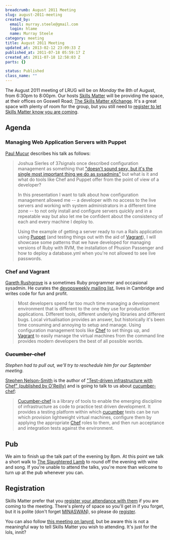 ```yaml
--- 
breadcrumb: August 2011 Meeting
slug: august-2011-meeting
created_by: 
  email: murray.steele@gmail.com
  login: hlame
  name: Murray Steele
category: meeting
title: August 2011 Meeting
updated_at: 2013-02-12 23:09:33 Z
published_at: 2011-07-18 05:59:17 Z
created_at: 2011-07-18 12:58:03 Z
parts: {}

status: Published
class_name: ""
---
```


The August 2011 meeting of LRUG will be on *Monday* the 8th of August, from 6:30pm to 8:00pm.  Our hosts [Skills Matter](http://skillsmatter.com/) will be providing the space, at their offices on Goswell Road; [The Skills Matter eXchange](http://skillsmatter.com/location-details/design-architecture/484/96).  It's a great space with plenty of room for the group, but you still need to <a href="#aug11registration">register to let Skills Matter know you are coming</a>.

Agenda
------

### Managing Web Application Servers with Puppet

[Paul Mucur](http://mudge.name) describes his talk as follows:

> Joshua Sierles of 37signals once described configuration management as
> something that ["doesn't sound sexy, but it's the single most important
> thing we do as sysadmins"](http://37signals.com/svn/posts/1872-nuts-bolts-configuration-management-with-chef)
> but what is it and what do tools like
> Chef and Puppet offer from the point of view of a developer?
>
> In this presentation I want to talk about how configuration management
> allowed me -- a developer with no access to the live servers and
> working with system administrators in a different time zone -- to not
> only install and configure servers quickly and in a repeatable way but
> also let me be confident about the consistency of each and every
> machine I deploy to.
> 
> Using the example of getting a server ready to run a Rails application
> using [Puppet](http://www.puppetlabs.com/) (and testing things out with the aid of [Vagrant](http://vagrantup.com/)), I will
> showcase some patterns that we have developed for managing versions of
> Ruby with RVM, the installation of Phusion Passenger and how to deploy
> a database.yml when you're not allowed to see live passwords.

### Chef and Vagrant

[Gareth Rushgrove](http://morethanseven.net/) is a sometimes Ruby programmer and occasional sysadmin. He curates the [devopsweekly mailing list](http://devopsweekly.com/), lives in Cambridge and writes code for fun and profit.

> Most developers spend far too much time managing a development
> environment that is different to the one they use for production
> applications. Different tools, different underlying libraries and
> different bugs. Local virtualisation provides an answer, but
> historically it's been time consuming and annoying to setup and
> manage. Using configuration management tools like [Chef](http://www.opscode.com/chef/) to set things
> up, and [Vagrant](http://vagrantup.com/) to easily manage the virtual machines
> from the command line provides modern developers the best of all
> possible worlds.

### <strike>Cucumber-chef</strike>

*Stephen had to pull out, we'll try to reschedule him for our September meeting.*

[Stephen Nelson-Smith](http://agilesysadmin.net) is the author of ["Test-driven infrastructure with Chef" (published by O'Reilly)](http://oreilly.com/catalog/0636920020042) and is going to talk to us about [cucumber-chef](http://www.cucumber-chef.org/):

> [Cucumber-chef](https://github.com/Atalanta/cucumber-chef) is a library of tools to enable the 
> emerging discipline of infrastructure as code to practice test driven development. It provides a 
> testing platform within which [cucumber](http://cukes.info/) tests can be run which provision 
> lightweight virtual machines, configure them by applying the appropriate [Chef](http://www.opscode.com/chef/)
> roles to them, and then run acceptance and integration tests against the environment.

Pub
---

We aim to finish up the talk part of the evening by 8pm.  At this point we talk a short walk to [The Slaughtered Lamb](http://www.theslaughteredlambpub.com/) to round off the evening with wine and song.  If you're unable to attend the talks, you're more than welcome to turn up at the pub whenever you can.

Registration <a name="aug11registration">&nbsp;</a>
---------------------------------------------------

Skills Matter prefer that you [register your attendance with them](http://skillsmatter.com/podcast/home/lrug-puppet/js-2293) if you are coming to the meeting.  There's plenty of space so you'll get in if you forget, but it is polite (don't forget [MINASWAN](http://oreilly.com/ruby/excerpts/ruby-learning-rails/ruby-glossary.html#I_indexterm_d1e32036)), so please do [register](http://skillsmatter.com/podcast/home/lrug-puppet/js-2293).

You can also follow [this meeting on lanyrd](http://lanyrd.com/2011/lrug-august/), but be aware this is not a meaningful way to tell Skills Matter you wish to attending.  It's just for the lols, innit?
